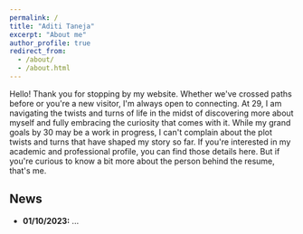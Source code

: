 ```yaml
---
permalink: /
title: "Aditi Taneja"
excerpt: "About me"
author_profile: true
redirect_from: 
  - /about/
  - /about.html
---
```

Hello! Thank you for stopping by my website. 
Whether we've crossed paths before or you're a new visitor, I'm always open to connecting.
At 29, I am navigating the twists and turns of life in the midst of discovering more about myself and 
fully embracing the curiosity that comes with it. 
While my grand goals by 30 may be a work in progress, I can't complain about the plot twists and turns that have 
shaped my story so far.
If you're interested in my academic and professional profile, you can find those details here. 
But if you're curious to know a bit more about the person behind the resume, that's me.


News
---
- **01/10/2023:** ...
